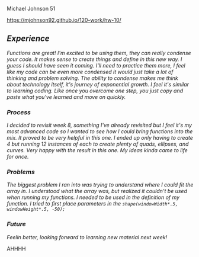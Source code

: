 Michael Johnson 51

https://mjohnson92.github.io/120-work/hw-10/

## *Experience*

*Functions are great! I'm excited to be using them, they can really condense your code. It makes sense to create things and define in this new way. I guess I should have seen it coming. I'll need to practice them more, I feel like my code can be even more condensed it would just take a lot of thinking and problem solving. The ability to condense makes me think about technology itself, it's journey of exponential growth. I feel it's similar to learning coding. Like once you overcome one step, you just copy and paste what you've learned and move on quickly.*

### *Process*

*I decided to revisit week 8, something I've already revisited but I feel it's my most advanced code so I wanted to see how I could bring functions into the mix. It proved to be very helpful in this one. I ended up only having to create 4 but running 12 instances of each to create plenty of quads, ellipses, and curves. Very happy with the result in this one. My ideas kinda came to life for once.*

### *Problems*

*The biggest problem I ran into was trying to understand where I could fit the array in. I understood what the array was, but realized it couldn't be used when running my functions. I needed to be used in the definition of my function. I tried to first place parameters in the `shape(windowWidth*.5, windowHeight*.5, -50);`*

### *Future*

*Feelin better, looking forward to learning new material next week!*

AHHHH
